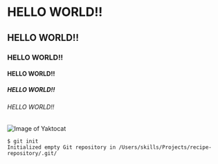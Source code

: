 # HELLO WORLD!!
## HELLO WORLD!!
### HELLO WORLD!!
#### HELLO WORLD!!
##### HELLO WORLD!!
###### HELLO WORLD!!
![Image of Yaktocat](https://octodex.github.com/images/yaktocat.png)
```
$ git init
Initialized empty Git repository in /Users/skills/Projects/recipe-repository/.git/
```
